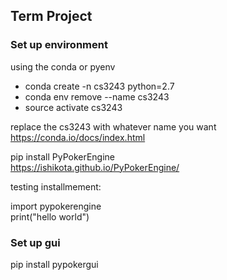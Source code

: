 ## Term Project

### Set up environment
using the conda or pyenv

- conda create -n cs3243 python=2.7
- conda env remove --name cs3243
- source activate cs3243

replace the cs3243 with whatever name you want
https://conda.io/docs/index.html

pip install PyPokerEngine  
https://ishikota.github.io/PyPokerEngine/



testing installmement:

import pypokerengine   
print("hello world")



### Set up gui  
pip install pypokergui
